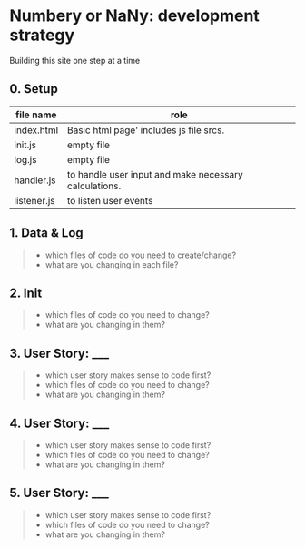 # Numbery or NaNy: development strategy

Building this site one step at a time

## 0. Setup

| file name   | role                                                  |
| ----------- | ----------------------------------------------------- |
| index.html  | Basic html page' includes js file srcs.               |
| init.js     | empty file                                            |
| log.js      | empty file                                            |
| handler.js  | to handle user input and make necessary calculations. |
| listener.js | to listen user events                                 |

## 1. Data & Log

> - which files of code do you need to create/change?
> - what are you changing in each file?

## 2. Init

> - which files of code do you need to change?
> - what are you changing in them?

## 3. User Story: \_\_\_

> - which user story makes sense to code first?
> - which files of code do you need to change?
> - what are you changing in them?

## 4. User Story: \_\_\_

> - which user story makes sense to code first?
> - which files of code do you need to change?
> - what are you changing in them?

## 5. User Story: \_\_\_

> - which user story makes sense to code first?
> - which files of code do you need to change?
> - what are you changing in them?
